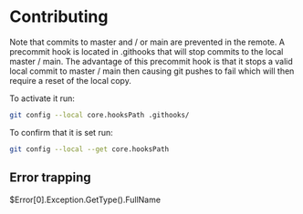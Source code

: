 # Contributing

Note that commits to master and / or  main are prevented in the remote. A precommit hook is located in .githooks that will stop commits to the local master / main. The advantage of this precommit hook is that it stops a valid local commit to master / main then causing git pushes to fail which will then require a reset of the local copy.

To activate it run:

```bash
git config --local core.hooksPath .githooks/
```

To confirm that it is set run:

```bash
git config --local --get core.hooksPath
```

## Error trapping

$Error[0].Exception.GetType().FullName
